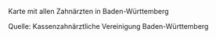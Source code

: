 Karte mit allen Zahnärzten in Baden-Württemberg

Quelle: Kassenzahnärztliche Vereinigung Baden-Württemberg
